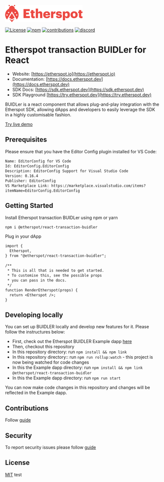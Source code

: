 <a href="https://etherspot.io"> <img src=".github/etherspot-logo.svg" alt="Etherspot Logo" style="width: 50%; height: auto; margin: auto;"></a>

[![License](https://img.shields.io/github/license/etherspot/etherspot-react-transaction-buidler)](https://github.com/etherspot/etherspot-react-transaction-buidler/LICENSE) [![npm](https://img.shields.io/npm/v/@etherspot/react-transaction-buidler)](https://www.npmjs.com/package/@etherspot/react-transaction-buidler) [![contributions](https://img.shields.io/github/contributors/etherspot/etherspot-react-transaction-buidler)](https://github.com/etherspot/etherspot-react-transaction-buidler/graphs/contributors) [![discord](https://img.shields.io/discord/996437599453450280)](https://discord.etherspot.io)

# Etherspot transaction BUIDLer for React

- Website: [https://etherspot.io](https://etherspot.io)
- Documentation: [https://docs.etherspot.dev](https://docs.etherspot.dev)
- SDK Docs: [https://sdk.etherspot.dev](https://sdk.etherspot.dev)
- SDK Playground [https://try.etherspot.dev](https://try.etherspot.dev)

BUIDLer is a react component that allows plug-and-play integration with the Etherspot SDK, allowing dApps and developers to easily leverage the SDK in a highly customisable fashion. 

<a href="https://buidler.etherspot.io">Try live demo</a></p>

## Prerequisites

Please ensure that you have the Editor Config plugin installed for VS Code:

```
Name: EditorConfig for VS Code
Id: EditorConfig.EditorConfig
Description: EditorConfig Support for Visual Studio Code
Version: 0.16.4
Publisher: EditorConfig
VS Marketplace Link: https://marketplace.visualstudio.com/items?itemName=EditorConfig.EditorConfig
```

## Getting Started

Install Etherspot transaction BUIDLer using npm or yarn

```
npm i @etherspot/react-transaction-buidler
```
Plug in your dApp

```
import {
  Etherspot,
} from "@etherspot/react-transaction-buidler";

/**
 * This is all that is needed to get started.
 * To customise this, see the possible props
 * you can pass in the docs.
 */
function RenderEtherspot(props) {
  return <Etherspot />;
}
```

## Developing locally
You can set up BUIDLER locally and develop new features for it. Please follow the instructures below:

- First, check out the Etherspot BUIDLER Example dapp [here](https://github.com/etherspot/etherspot-react-transaction-buidler-demo-dapp)
- Then, checkout this repository
- In this repository directory: run `npm install && npm link`
- In this repository directory:: run `npm run rollup:watch` - this project is now being watched for code changes
- In this the Example dapp directory: run `npm install && npm link @etherspot/react-transaction-buidler`
- In this the Example dapp directory: run `npm run start`

You can now make code changes in this repository and changes will be reflected in the Example dapp.

## Contributions

Follow [guide](./CONTRIBUTING.md)

## Security

To report security issues please follow [guide](./SECURITY.md)
## License
[MIT](./LICENSE)
test
